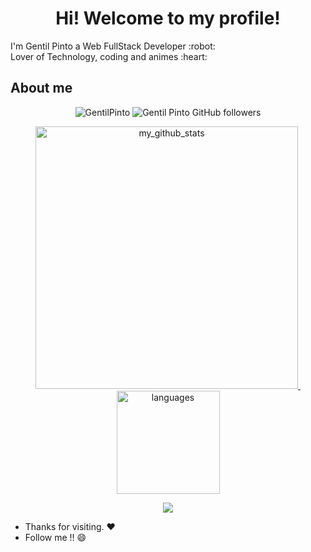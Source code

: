 <h1 align="center">Hi! Welcome to my profile!</h1>

<p> I'm Gentil Pinto a Web FullStack Developer :robot:
  <br/>
  Lover of Technology, coding and animes :heart:
</p>

## About me 

<p align="center">
  <img src="https://komarev.com/ghpvc/?username=GentilPinto" alt="GentilPinto" />
  <img alt="Gentil Pinto GitHub followers" src="https://img.shields.io/github/followers/GentilPinto?label=Github%20Followers">
</p>

<!-- status codes -->
<a align="center" href="https://arshiamidos.github.io">
    <p align="center">
    <img src="https://github-readme-stats.vercel.app/api?username=GentilPinto&show_icons=true&theme=dracula" alt="my_github_stats" width="420"/>&nbsp;<img src="https://github-readme-stats.vercel.app/api/top-langs/?username=GentilPinto&layout=compact&theme=dracula" alt="languages" height="165">
    </p>
</a>

<!-- thropy -->
<a href="https://arshiamidos.github.io">
    <p align="center">
        <img src="https://github-profile-trophy.vercel.app/?username=GentilPinto&column=7&theme=dracula"/>
    </p>
</a>

- Thanks for visiting. :heart:
- Follow me !! :smile:

<!--
**GentilPinto/GentilPinto** is a ✨ _special_ ✨ repository because its `README.md` (this file) appears on your GitHub profile.

[![Github Page Badge](https://img.shields.io/badge/-Github-000?style=flat-circle&logo=Github&logoColor=white&link=https://gentilpinto.github.io/my-page/)](https://gentilpinto.github.io/my-page/)
[![Facebook Badge](https://img.shields.io/badge/-facebook-blue?style=flat-circle&logo=Facebook&logoColor=white&link=https://www.facebook.com/gentil.pinto2)](https://www.facebook.com/gentil.pinto2)
[![Twitter Badge](https://img.shields.io/badge/-twitter-blue?style=flat-circle&logo=Twitter&logoColor=white&link=https://twitter.com/GentilDev)](https://twitter.com/GentilDev)
[![Linkedin Badge](https://img.shields.io/badge/-LinkedIn-blue?style=flat-circle&logo=Linkedin&logoColor=white&link=https://www.linkedin.com/in/gentilpinto/)](https://www.linkedin.com/in/gentilpinto/)
[![Gmail Badge](https://img.shields.io/badge/-Gmail-c14438?style=flat-circle&logo=Gmail&logoColor=white&link=mailto:gentil.pinto.dev@gmail.com)](mailto:gentil.pinto.dev@gmail.com)


Here are some ideas to get you started:

- 🔭 I’m currently working on ...
- 🌱 I’m currently learning ...
- 👯 I’m looking to collaborate on ...
- 🤔 I’m looking for help with ...
- 💬 Ask me about ...
- 📫 How to reach me: ...
- 😄 Pronouns: ...
- ⚡ Fun fact: ...
-->
